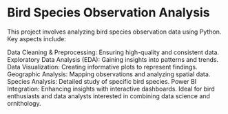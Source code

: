 # Bird Species Observation Analysis
This project involves analyzing bird species observation data using Python. Key aspects include:

Data Cleaning & Preprocessing: Ensuring high-quality and consistent data.
Exploratory Data Analysis (EDA): Gaining insights into patterns and trends.
Data Visualization: Creating informative plots to represent findings.
Geographic Analysis: Mapping observations and analyzing spatial data.
Species Analysis: Detailed study of specific bird species.
Power BI Integration: Enhancing insights with interactive dashboards.
Ideal for bird enthusiasts and data analysts interested in combining data science and ornithology.
